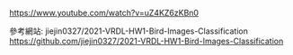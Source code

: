 https://www.youtube.com/watch?v=uZ4KZ6zKBn0

參考網站:
jiejin0327/2021-VRDL-HW1-Bird-Images-Classification	https://github.com/jiejin0327/2021-VRDL-HW1-Bird-Images-Classification
